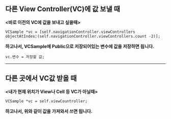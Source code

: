 ## 다른 View Controller(VC)에 값 보낼 때

**<바로 이전의 VC에 값을 보내고 싶을때>**

```
VCSample *vc = [self.navigationController.viewControllers objectAtIndex:(self.navigationController.viewControllers.count -2)];
```

**하고나서, VCSample에 Public으로 저장되어있는 변수에 값을 저장하면 됩니다.**

```
vc.변수 = 저장할 값;
```

****

## 다른 곳에서 VC값 받을 때

**<내가 현재 위치가 View나 Cell 등 VC가 아닐때>**

```
VCSample *vc = self.viewCountroller;
```

**하고나서, 위와 같이 값을 가져와서 쓰면 됩니다.**
